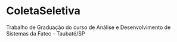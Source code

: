 # ColetaSeletiva
Trabalho de Graduação do curso de Análise e Desenvolvimento de Sistemas da Fatec - Taubaté/SP
